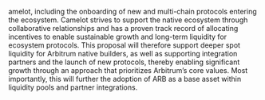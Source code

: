 amelot, including the onboarding of new and multi-chain protocols entering the ecosystem. Camelot strives to support the native ecosystem through collaborative relationships and has a proven track record of allocating incentives to enable sustainable growth and long-term liquidity for ecosystem protocols. This proposal will therefore support deeper spot liquidity for Arbitrum native builders, as well as supporting integration partners and the launch of new protocols, thereby enabling significant growth through an approach that prioritizes Arbitrum’s core values. Most importantly, this will further the adoption of ARB as a base asset within liquidity pools and partner integrations.
